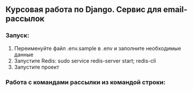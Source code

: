 ## Курсовая работа по Django. Сервис для email-рассылок

### Запуск:
1. Переименуйте файл .env.sample в .env и заполните необходимые данные
2. Запустите Redis: sudo service redis-server start; redis-cli
3. Запустите проект

### Работа с командами рассылки из командой строки:

